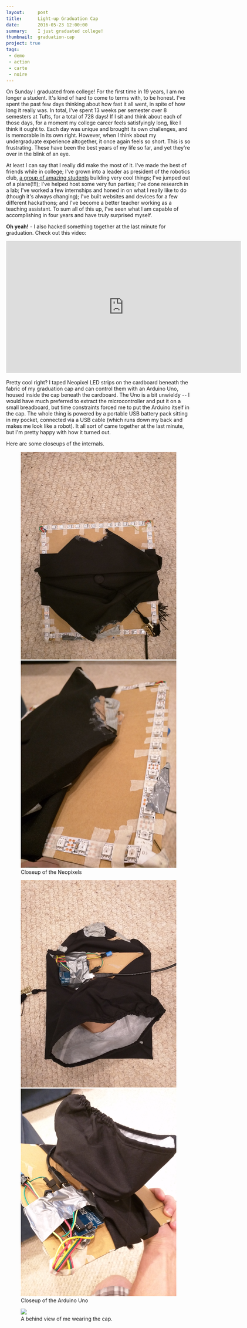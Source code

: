 ```yaml
---
layout:     post
title:      Light-up Graduation Cap
date:       2016-05-23 12:00:00
summary:    I just graduated college!
thumbnail:  graduation-cap
project: true
tags:
 - demo
 - action
 - carte
 - noire
---
```


On Sunday I graduated from college! For the first time
in 19 years, I am no longer a student. It's kind of hard to come to terms with, to be
honest. I've spent the past few days thinking about how fast it all went, in
spite of how long it really was. In total, I've spent 13 weeks per semester over
8 semesters at Tufts, for a total of 728 days! If I sit and think about each of
those days, for a moment my college career feels satisfyingly long, like I think
it ought to. Each day was unique and brought its own challenges, and is
memorable in its own right. However, when I think about my undergraduate
experience altogether, it once again feels so short. This is so frustrating.  These have
been the best years of my life so far, and yet they're over in the blink of an
eye.

At least I can say that I really did make the most of it. I've made the best of
friends while in college; I've grown into a leader as president of the robotics
club, [a group of amazing students](http://tuftsroboticsclub.com) building very
cool things; I've jumped out of a plane(!!!); I've helped host some very fun
parties; I've done research in a lab; I've worked a few internships and honed in
on what I really like to do (though it's always changing); I've built websites
and devices for a few different hackathons; and I've become a better teacher
working as a teaching assistant. To sum all of this up, I've seen what I
am capable of accomplishing in four years and have truly surprised myself.

**Oh yeah!** - I also hacked something together at the last minute for
graduation. Check out this video:

<iframe width="640" height="360" src="https://www.youtube.com/embed/VzNShGp1zbs"
frameborder="0" allowfullscreen></iframe>

Pretty cool right? I taped Neopixel LED strips on the cardboard beneath the
fabric of my graduation cap and can control them with an Arduino Uno, housed
inside the cap beneath the cardboard. The Uno is a bit unwieldy -- I would have
much preferred to extract the microcontroller and put it on a small breadboard,
but time constraints forced me to put the Arduino itself in the cap. The whole
thing is powered by a portable USB battery pack sitting in my pocket, connected
via a USB cable (which runs down my back and makes me look like a robot). It all
sort of came together at the last minute, but I'm pretty happy with how it
turned out.

Here are some closeups of the internals. 

<figure class="half">
    <a href="/assets/img/graduation-cap/neopixel1.jpg"><img src="/assets/img/graduation-cap/neopixel1.jpg"></a>
    <a href="/assets/img/graduation-cap/neopixel3.jpg"><img src="/assets/img/graduation-cap/neopixel3.jpg"></a>
    <figcaption>Closeup of the Neopixels</figcaption>
</figure>

<figure class="half">
    <a href="/assets/img/graduation-cap/arduino1.jpg"><img src="/assets/img/graduation-cap/arduino1.jpg"></a>
    <a href="/assets/img/graduation-cap/arduino2.jpg"><img src="/assets/img/graduation-cap/arduino2.jpg"></a>
    <figcaption>Closeup of the Arduino Uno</figcaption>
</figure>

<figure>
    <a href="/assets/img/graduation-cap/gradcapback.gif"><img src="/assets/img/graduation-cap/gradcapback.gif"></a>
    <figcaption>A behind view of me wearing the cap.</figcaption>
</figure>


